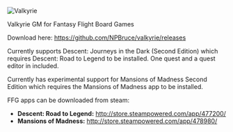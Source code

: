 ![Valkyrie](https://raw.githubusercontent.com/NPBruce/valkyrie/master/web/valkyrie-black.png)

Valkyrie GM for Fantasy Flight Board Games

Download here:
https://github.com/NPBruce/valkyrie/releases

Currently supports Descent: Journeys in the Dark (Second Edition) which requires Descent: Road to Legend to be installed.  One quest and a quest editor in included.

Currently has experimental support for Mansions of Madness Second Edition which requires the Mansions of Madness app to be installed.

FFG apps can be downloaded from steam:

* __Descent: Road to Legend:__ http://store.steampowered.com/app/477200/
* __Mansions of Madness:__ http://store.steampowered.com/app/478980/
